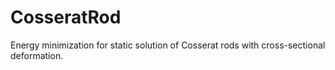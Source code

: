 # CosseratRod
Energy minimization for static solution of Cosserat rods with cross-sectional deformation.
